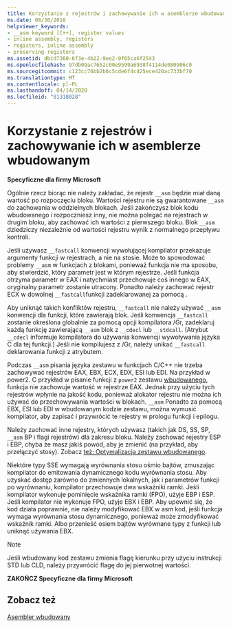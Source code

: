 ```yaml
---
title: Korzystanie z rejestrów i zachowywanie ich w asemblerze wbudowanym
ms.date: 08/30/2018
helpviewer_keywords:
- __asm keyword [C++], register values
- inline assembly, registers
- registers, inline assembly
- preserving registers
ms.assetid: dbcd7360-6f3e-4b22-9ee2-9f65ca6f2543
ms.openlocfilehash: 97db09ac7652c00e9599a6938f4114de080906c0
ms.sourcegitcommit: c123cc76bb2b6c5cde6f4c425ece420ac733bf70
ms.translationtype: MT
ms.contentlocale: pl-PL
ms.lasthandoff: 04/14/2020
ms.locfileid: "81318028"
---
```

# <a name="using-and-preserving-registers-in-inline-assembly"></a>Korzystanie z rejestrów i zachowywanie ich w asemblerze wbudowanym

**Specyficzne dla firmy Microsoft**

Ogólnie rzecz biorąc nie należy zakładać, że rejestr `__asm` będzie miał daną wartość po rozpoczęciu bloku. Wartości rejestru nie są gwarantowane `__asm` do zachowania w oddzielnych blokach. Jeśli zakończysz blok kodu wbudowanego i rozpoczniesz inny, nie można polegać na rejestrach w drugim bloku, aby zachować ich wartości z pierwszego bloku. Blok `__asm` dziedziczy niezależnie od wartości rejestru wynik z normalnego przepływu kontroli.

Jeśli używasz `__fastcall` konwencji wywołującej kompilator przekazuje argumenty funkcji w rejestrach, a nie na stosie. Może to spowodować problemy `__asm` w funkcjach z blokami, ponieważ funkcja nie ma sposobu, aby stwierdzić, który parametr jest w którym rejestrze. Jeśli funkcja otrzyma parametr w EAX i natychmiast przechowuje coś innego w EAX, oryginalny parametr zostanie utracony. Ponadto należy zachować rejestr ECX w dowolnej `__fastcall`funkcji zadeklarowanej za pomocą .

Aby uniknąć takich konfliktów rejestru, `__fastcall` nie należy używać `__asm` konwencji dla funkcji, które zawierają blok. Jeśli konwencja `__fastcall` zostanie określona globalnie za pomocą opcji kompilatora /Gr, zadeklaruj każdą funkcję zawierającą `__asm` blok z `__cdecl` lub `__stdcall`. (Atrybut `__cdecl` informuje kompilatora do używania konwencji wywoływania języka C dla tej funkcji.) Jeśli nie kompilujesz z /Gr, należy unikać `__fastcall` deklarowania funkcji z atrybutem.

Podczas `__asm` pisania języka zestawu w funkcjach C/C++ nie trzeba zachowywać rejestrów EAX, EBX, ECX, EDX, ESI lub EDI. Na przykład w power2. C przykład w pisanie funkcji z `power2` zestawu [wbudowanego](../../assembler/inline/writing-functions-with-inline-assembly.md), funkcja nie zachowuje wartość w rejestrze EAX. Jednak przy użyciu tych rejestrów wpłynie na jakość kodu, ponieważ alokator rejestru nie można ich używać do przechowywania wartości w blokach. `__asm` Ponadto za pomocą EBX, ESI lub EDI w wbudowanym kodzie zestawu, można wymusić kompilator, aby zapisać i przywrócić te rejestry w prologu funkcji i epilogu.

Należy zachować inne rejestry, których używasz (takich jak DS, SS, SP, `__asm` BP i flagi rejestrów) dla zakresu bloku. Należy zachować rejestry ESP i EBP, chyba że masz jakiś powód, aby je zmienić (na przykład, aby przełączyć stosy). Zobacz [też: Optymalizacja zestawu wbudowanego](../../assembler/inline/optimizing-inline-assembly.md).

Niektóre typy SSE wymagają wyrównania stosu ośmio bajtów, zmuszając kompilator do emitowania dynamicznego kodu wyrównania stosu. Aby uzyskać dostęp zarówno do zmiennych lokalnych, jak i parametrów funkcji po wyrównaniu, kompilator przechowuje dwa wskaźniki ramki.  Jeśli kompilator wykonuje pominięcie wskaźnika ramki (FPO), użyje EBP i ESP.  Jeśli kompilator nie wykonuje FPO, użyje EBX i EBP. Aby upewnić się, że kod działa poprawnie, nie należy modyfikować EBX w asm kod, jeśli funkcja wymaga wyrównania stosu dynamicznego, ponieważ może zmodyfikować wskaźnik ramki. Albo przenieść osiem bajtów wyrównane typy z funkcji lub uniknąć używania EBX.

> [!NOTE]
> Jeśli wbudowany kod zestawu zmienia flagę kierunku przy użyciu instrukcji STD lub CLD, należy przywrócić flagę do jej pierwotnej wartości.

**ZAKOŃCZ Specyficzne dla firmy Microsoft**

## <a name="see-also"></a>Zobacz też

[Asembler wbudowany](../../assembler/inline/inline-assembler.md)<br/>
